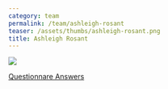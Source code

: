 ```yaml
---
category: team
permalink: /team/ashleigh-rosant
teaser: /assets/thumbs/ashleigh-rosant.png
title: Ashleigh Rosant
---
```


<img src="/assets/img/ashleigh-rosant.jpg" />

[Questionnare Answers](https://drive.google.com/open?id=1kfe1bQVXJw00ztX8as4fAB34RoBkBSetPueUZ4Viy5E)

